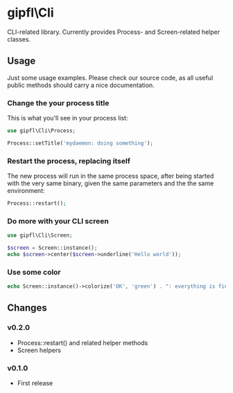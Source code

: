 gipfl\\Cli
==========

CLI-related library. Currently provides Process- and Screen-related helper
classes.

Usage
-----

Just some usage examples. Please check our source code, as all useful public
methods should carry a nice documentation.

### Change the your process title
 
This is what you'll see in your process list:

```php
use gipfl\Cli\Process;

Process::setTitle('mydaemon: doing something');
```

### Restart the process, replacing itself

The new process will run in the same process space, after being started with
the very same binary, given the same parameters and the the same environment:

```php
Process::restart();
```

### Do more with your CLI screen

```php
use gipfl\Cli\Screen;

$screen = Screen::instance();
echo $screen->center($screen->underline('Hello world'));
```

### Use some color

```php
echo Screen::instance()->colorize('OK', 'green') . ": everything is fine!\n"'
```

Changes
-------

### v0.2.0

* Process::restart() and related helper methods
* Screen helpers

### v0.1.0

* First release
